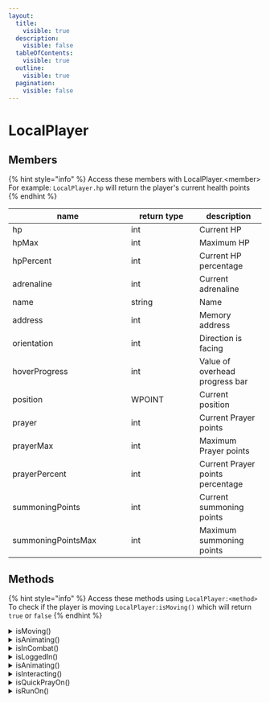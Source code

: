 ```yaml
---
layout:
  title:
    visible: true
  description:
    visible: false
  tableOfContents:
    visible: true
  outline:
    visible: true
  pagination:
    visible: false
---
```


# LocalPlayer

## Members

{% hint style="info" %}
Access these members with LocalPlayer.\<member>\
For example: `LocalPlayer.hp` will return the player's current health points
{% endhint %}

<table><thead><tr><th width="220.33333333333331">name</th><th width="120">return type</th><th>description</th></tr></thead><tbody><tr><td>hp</td><td>int</td><td>Current HP</td></tr><tr><td>hpMax</td><td>int</td><td>Maximum HP</td></tr><tr><td>hpPercent</td><td>int</td><td>Current HP percentage</td></tr><tr><td>adrenaline</td><td>int</td><td>Current adrenaline</td></tr><tr><td>name</td><td>string</td><td>Name</td></tr><tr><td>address</td><td>int</td><td>Memory address</td></tr><tr><td>orientation</td><td>int</td><td>Direction is facing</td></tr><tr><td>hoverProgress</td><td>int</td><td>Value of overhead progress bar</td></tr><tr><td>position</td><td>WPOINT</td><td>Current position</td></tr><tr><td>prayer</td><td>int</td><td>Current Prayer points</td></tr><tr><td>prayerMax</td><td>int</td><td>Maximum Prayer points</td></tr><tr><td>prayerPercent</td><td>int</td><td>Current Prayer points percentage</td></tr><tr><td>summoningPoints</td><td>int</td><td>Current summoning points</td></tr><tr><td>summoningPointsMax</td><td>int</td><td>Maximum summoning points</td></tr></tbody></table>

## Methods

{% hint style="info" %}
Access these methods using `LocalPlayer:<method>`\
To check if the player is moving `LocalPlayer:isMoving()` which will return `true` or `false`
{% endhint %}

<details>

<summary>isMoving()</summary>

Returns `true` if the player is moving

</details>

<details>

<summary>isAnimating()</summary>

Returns `true` if the player is animating

</details>

<details>

<summary>isInCombat()</summary>

Returns `true` if the player is in combat

</details>

<details>

<summary>isLoggedIn()</summary>

Returns `true` if the player is logged in

</details>

<details>

<summary>isAnimating()</summary>

Returns `true` if the player is animating state

</details>

<details>

<summary>isInteracting()</summary>

Returns `true` if the player is interacting with something

</details>

<details>

<summary>isQuickPrayOn()</summary>

Returns `true` if the quickpray is enabled

</details>

<details>

<summary>isRunOn()</summary>

Returns `true` if running is enabled

</details>



